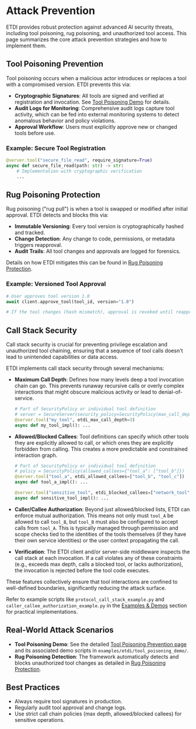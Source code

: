 # Attack Prevention

ETDI provides robust protection against advanced AI security threats, including tool poisoning, rug poisoning, and unauthorized tool access. This page summarizes the core attack prevention strategies and how to implement them.

## Tool Poisoning Prevention

Tool poisoning occurs when a malicious actor introduces or replaces a tool with a compromised version. ETDI prevents this via:

- **Cryptographic Signatures**: All tools are signed and verified at registration and invocation. See [Tool Poisoning Demo](attack-prevention/tool-poisoning.md) for details.
- **Audit Logs for Monitoring**: Comprehensive audit logs capture tool activity, which can be fed into external monitoring systems to detect anomalous behavior and policy violations.
- **Approval Workflow**: Users must explicitly approve new or changed tools before use.

### Example: Secure Tool Registration

```python
@server.tool("secure_file_read", require_signature=True)
async def secure_file_read(path: str) -> str:
    # Implementation with cryptographic verification
    ...
```

## Rug Poisoning Protection

Rug poisoning ("rug pull") is when a tool is swapped or modified after initial approval. ETDI detects and blocks this via:

- **Immutable Versioning**: Every tool version is cryptographically hashed and tracked.
- **Change Detection**: Any change to code, permissions, or metadata triggers reapproval.
- **Audit Trails**: All tool changes and approvals are logged for forensics.

Details on how ETDI mitigates this can be found in [Rug Poisoning Protection](attack-prevention/rug-poisoning.md).

### Example: Versioned Tool Approval

```python
# User approves tool version 1.0
await client.approve_tool(tool_id, version="1.0")

# If the tool changes (hash mismatch), approval is revoked until reapproved by the user.
```

## Call Stack Security

Call stack security is crucial for preventing privilege escalation and unauthorized tool chaining, ensuring that a sequence of tool calls doesn't lead to unintended capabilities or data access.

ETDI implements call stack security through several mechanisms:

-   **Maximum Call Depth**: Defines how many levels deep a tool invocation chain can go. This prevents runaway recursive calls or overly complex interactions that might obscure malicious activity or lead to denial-of-service.
    ```python
    # Part of SecurityPolicy or individual tool definition
    # server = SecureServer(security_policy=SecurityPolicy(max_call_depth=5))
    @server.tool("my_tool", etdi_max_call_depth=3)
    async def my_tool_impl(): ...
    ```

-   **Allowed/Blocked Callees**: Tool definitions can specify which other tools they are explicitly allowed to call, or which ones they are explicitly forbidden from calling. This creates a more predictable and constrained interaction graph.
    ```python
    # Part of SecurityPolicy or individual tool definition
    # policy = SecurityPolicy(allowed_callees={"tool_a": ["tool_b"]})
    @server.tool("tool_a", etdi_allowed_callees=["tool_b", "tool_c"])
    async def tool_a_impl(): ...

    @server.tool("sensitive_tool", etdi_blocked_callees=["network_tool", "external_api_tool"])
    async def sensitive_tool_impl(): ...
    ```

-   **Caller/Callee Authorization**: Beyond just allowed/blocked lists, ETDI can enforce mutual authorization. This means not only must `tool_A` be allowed to call `tool_B`, but `tool_B` must also be configured to accept calls from `tool_A`. This is typically managed through permission and scope checks tied to the identities of the tools themselves (if they have their own service identities) or the user context propagating the call.

-   **Verification**: The ETDI client and/or server-side middleware inspects the call stack at each invocation. If a call violates any of these constraints (e.g., exceeds max depth, calls a blocked tool, or lacks authorization), the invocation is rejected before the tool code executes.

These features collectively ensure that tool interactions are confined to well-defined boundaries, significantly reducing the attack surface.

Refer to example scripts like `protocol_call_stack_example.py` and `caller_callee_authorization_example.py` in the [Examples & Demos](examples/index.md) section for practical implementations.

## Real-World Attack Scenarios

- **Tool Poisoning Demo**: See the detailed [Tool Poisoning Prevention page](attack-prevention/tool-poisoning.md) and its associated demo scripts in `examples/etdi/tool_poisoning_demo/`.
- **Rug Poisoning Detection**: The framework automatically detects and blocks unauthorized tool changes as detailed in [Rug Poisoning Protection](attack-prevention/rug-poisoning.md).

## Best Practices

- Always require tool signatures in production.
- Regularly audit tool approval and change logs.
- Use strict call chain policies (max depth, allowed/blocked callees) for sensitive operations. 